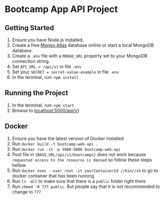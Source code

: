 # Bootcamp App API Project

## Getting Started

1. Ensure you have Node.js installed.
2. Create a free [Mongo Atlas](https://www.mongodb.com/atlas/database) database online or start a local MongoDB database.
3. Create a `.env` file with a `MONGO_URL` property set to your MongoDB connection string.
4. Set `API_URL = /api/v1` in file `.env`
5. Set your `SECRET = secret-value-example` in file `.env`
6. In the terminal, run: `npm install`

## Running the Project
1. In the terminal, run: `npm start`
2. Browse to [localhost:5000/api/v1](http://localhost:5000/api/v1)

## Docker
1. Ensure you have the latest version of Docker installed
2. Run `docker build -t bootcamp-web-api .`
3. Run `docker run -it -p 5000:5000 bootcamp-web-api`
4. Post file in `{BASE_URL/api/v1/bootcamps}` does not work because `requested access to the resource is denied` so follow these steps bellow
5. Run `docker exec --user root -it yourContainerId //bin//sh` to go to docker container that has been running
6. Run `ls -all` to make sure that there is a `public` folder right there
7. Run `chmod -R 777 public`. But people say that it is not recommended to change to `777`